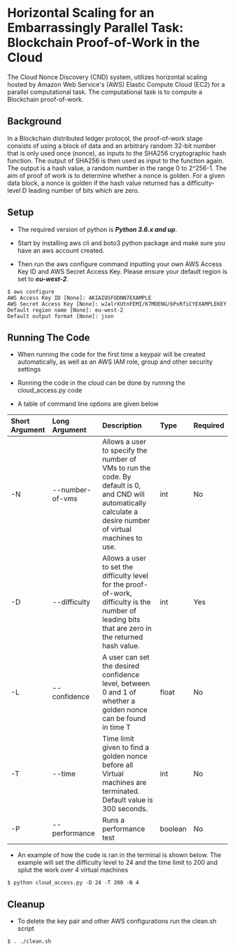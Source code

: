 Horizontal Scaling for an Embarrassingly Parallel Task: Blockchain Proof-of-Work in the Cloud
===============

The Cloud Nonce Discovery (CND) system,  utilizes horizontal scaling hosted by Amazon Web Service's (AWS) Elastic Compute Cloud (EC2) for a parallel computational task. The computational task is to compute a Blockchain proof-of-work.

## Background

In a Blockchain distributed ledger protocol, the proof-of-work stage consists of using a block of data and an arbitrary random 32-bit number that is only used once (nonce), as inputs to the SHA256 cryptographic hash function. The output of SHA256 is then used as input to the function again. The output is a hash value, a random number in the range 0 to 2^256-1. The aim of proof of work is to determine whether a nonce is golden. For a given data block, a nonce is golden if the hash value returned has a difficulty-level D leading number of bits which are zero.

## Setup

* The required version of python is **_Python 3.6.x and up_**.

* Start by installing aws cli and boto3 python package and make sure you have an aws account created.

* Then run the aws configure command inputting your own AWS Access Key ID and AWS Secret Access Key. Please ensure your default region is set to **_eu-west-2_**.

``` 
$ aws configure
AWS Access Key ID [None]: AKIAIOSFODNN7EXAMPLE
AWS Secret Access Key [None]: wJalrXUtnFEMI/K7MDENG/bPxRfiCYEXAMPLEKEY
Default region name [None]: eu-west-2
Default output format [None]: json
```

## Running The Code

* When running the code for the first time a keypair will be created automatically, as well as an AWS IAM role, group and other security settings

* Running the code in the cloud can be done by running the cloud_access.py code

* A table of command line options are given below

<!-- parser.add_argument("-N", "--number-of-vms", help="number of vms to run the code", choices=range(51), required=False, type=int, default=0)
parser.add_argument("-D", "--difficulty", help="difficulty",choices=range(256), type=int, default=0, required=False)
parser.add_argument("-L", "--confidence", help="confidence level between 0 and 1", default=1, type=float, required=False)
parser.add_argument("-T", "--time", help="time before stopping", type=int, default= 300, required=False)
parser.add_argument("-P", "--performance", help="runs a performance test", action='store_true', default=False, required=False) -->

| Short Argument| Long Argument|Description|Type |Required|
|:-------------|:-------------|:------------|:---------|:----------|
|-N|--number-of-vms  |Allows a user to specify the number of VMs to run the code. By default is 0, and CND will automatically calculate a desire number of virtual machines to use.|int| No|
|-D|--difficulty|Allows a user to set the difficulty level for the proof-of-work, difficulty is the number of leading bits that are zero in the returned hash value.| int   |Yes|
|-L|--confidence|A user can set the desired confidence level, between 0 and 1 of whether a golden nonce can be found in time T| float    | No    |
|-T|--time|Time limit given to find a golden nonce before all Virtual machines are terminated. Default value is 300 seconds.|int|No|
|-P|--performance|Runs a performance test|boolean|No|

*  An example of how the code is ran in the terminal is shown below. The example will set the difficulty level to 24 and the time limit to 200 and splut the work over 4 virtual machines


``` 
$ python cloud_access.py -D 24 -T 200 -N 4
```
## Cleanup

* To delete the key pair and other AWS configurations run the clean.sh script

```
$ . ./clean.sh
```
